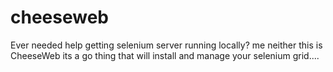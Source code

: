 # cheeseweb
Ever needed help getting selenium server running locally? me neither this is CheeseWeb its a go thing that will install and manage your selenium grid....

